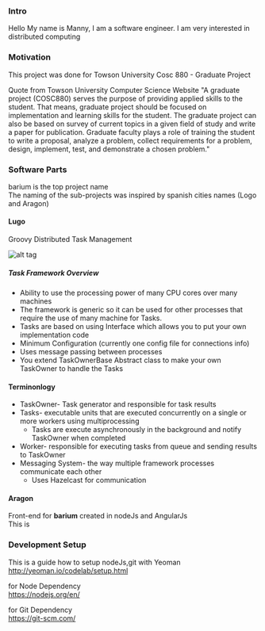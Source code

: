 ### Intro
Hello My name is Manny, I am a software engineer. I am very interested in distributed computing     

### Motivation
This project was done for Towson University Cosc 880 - Graduate Project     

Quote from Towson University Computer Science Website "A graduate project (COSC880) serves the purpose of providing applied skills to the student. That means, graduate project should be focused on implementation and learning skills for the student. The graduate project can also be based on survey of current topics in a given field of study and write a paper for publication. Graduate faculty plays a role of training the student to write a proposal, analyze a problem, collect requirements for a problem, design, implement, test, and demonstrate a chosen problem."

### Software Parts
barium is the top project name    
The naming of the sub-projects was inspired by spanish cities names (Logo and Aragon)

#### Lugo
Groovy Distributed Task Management    

![alt tag](https://raw.githubusercontent.com/mcomp2010/barium/master/imgs/concept1.png)

##### Task Framework Overview
 * Ability to use the processing power of many CPU cores over many machines
 * The framework is generic so it can be used for other processes that require the use of many machine for Tasks. 
 * Tasks are based on using Interface which allows you to put your own implementation code
 * Minimum Configuration (currently one config file for connections info)
 * Uses message passing between processes
 * You extend TaskOwnerBase Abstract class to make your own TaskOwner to handle the Tasks 

#### Terminonlogy
 * TaskOwner- Task generator and responsible for task results
 * Tasks- executable units that are executed concurrently on a single or more workers using multiprocessing
     * Tasks are execute asynchronously in the background and notify TaskOwner when completed
 * Worker- responsible for executing tasks from queue and sending results to TaskOwner
 * Messaging System- the way multiple framework processes communicate each other 
     * Uses Hazelcast for communication 


#### Aragon
Front-end for **barium** created in nodeJs and AngularJs    
This is 

### Development Setup
This is a guide how to setup nodeJs,git with Yeoman    
http://yeoman.io/codelab/setup.html    

for Node Dependency     
https://nodejs.org/en/    

for Git Dependency    
https://git-scm.com/    

